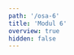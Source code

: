```yaml
---
path: '/osa-6'
title: 'Modul 6'
overview: true
hidden: false
---
```


<pages-in-this-section></pages-in-this-section>

<exercises-in-this-section></exercises-in-this-section>
